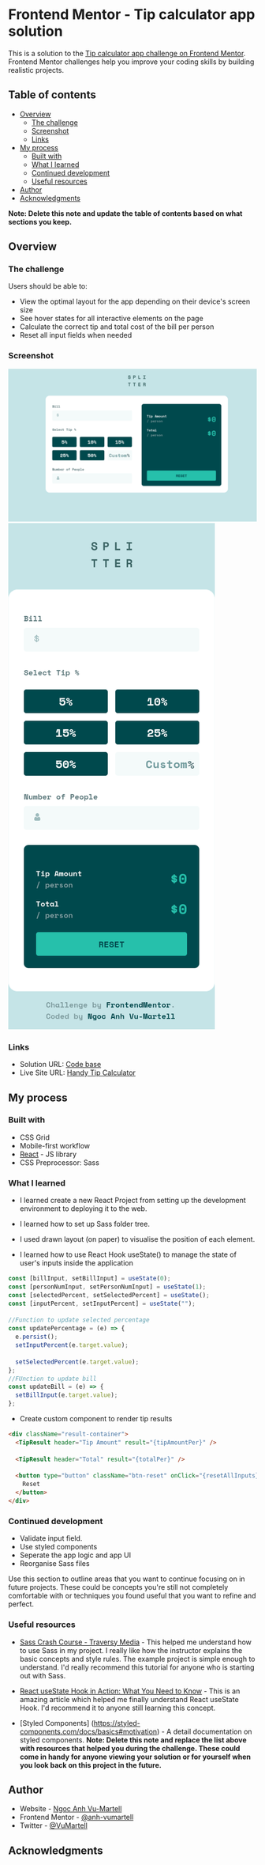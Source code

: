 # Frontend Mentor - Tip calculator app solution

This is a solution to the [Tip calculator app challenge on Frontend Mentor](https://www.frontendmentor.io/challenges/tip-calculator-app-ugJNGbJUX). Frontend Mentor challenges help you improve your coding skills by building realistic projects.

## Table of contents

- [Overview](#overview)
  - [The challenge](#the-challenge)
  - [Screenshot](#screenshot)
  - [Links](#links)
- [My process](#my-process)
  - [Built with](#built-with)
  - [What I learned](#what-i-learned)
  - [Continued development](#continued-development)
  - [Useful resources](#useful-resources)
- [Author](#author)
- [Acknowledgments](#acknowledgments)

**Note: Delete this note and update the table of contents based on what sections you keep.**

## Overview

### The challenge

Users should be able to:

- View the optimal layout for the app depending on their device's screen size
- See hover states for all interactive elements on the page
- Calculate the correct tip and total cost of the bill per person
- Reset all input fields when needed

### Screenshot

![On desktop](./src/images/tip-calculator-desktop.png)
![On mobile](./src/images/tip-calculator-mobile.png)

### Links

- Solution URL: [Code base](https://github.com/anh-vumartell/tip-calculator-app)
- Live Site URL: [Handy Tip Calculator](https://handy-tip-calculator.netlify.app/)

## My process

### Built with

- CSS Grid
- Mobile-first workflow
- [React](https://reactjs.org/) - JS library
- CSS Preprocessor: Sass

### What I learned

- I learned create a new React Project from setting up the development environment to deploying it to the web.
- I learned how to set up Sass folder tree.
- I used drawn layout (on paper) to visualise the position of each element.

- I learned how to use React Hook useState() to manage the state of user's inputs inside the application

```js
const [billInput, setBillInput] = useState(0);
const [personNumInput, setPersonNumInput] = useState(1);
const [selectedPercent, setSelectedPercent] = useState();
const [inputPercent, setInputPercent] = useState("");

//Function to update selected percentage
const updatePercentage = (e) => {
  e.persist();
  setInputPercent(e.target.value);

  setSelectedPercent(e.target.value);
};
//FUnction to update bill
const updateBill = (e) => {
  setBillInput(e.target.value);
};
```

- Create custom component to render tip results

```html
<div className="result-container">
  <TipResult header="Tip Amount" result="{tipAmountPer}" />

  <TipResult header="Total" result="{totalPer}" />

  <button type="button" className="btn-reset" onClick="{resetAllInputs}">
    Reset
  </button>
</div>
```

### Continued development

- Validate input field.
- Use styled components
- Seperate the app logic and app UI
- Reorganise Sass files

Use this section to outline areas that you want to continue focusing on in future projects. These could be concepts you're still not completely comfortable with or techniques you found useful that you want to refine and perfect.

### Useful resources

- [Sass Crash Course - Traversy Media](https://www.youtube.com/watch?v=nu5mdN2JIwM&t=1415s) - This helped me understand how to use Sass in my project. I really like how the instructor explains the basic concepts and style rules. The example project is simple enough to understand. I'd really recommend this tutorial for anyone who is starting out with Sass.

- [React useState Hook in Action: What You Need to Know](https://blog.alexdevero.com/react-usestate-hook-in-action/) - This is an amazing article which helped me finally understand React useState Hook. I'd recommend it to anyone still learning this concept.

- [Styled Components] (https://styled-components.com/docs/basics#motivation) - A detail documentation on styled components.
  **Note: Delete this note and replace the list above with resources that helped you during the challenge. These could come in handy for anyone viewing your solution or for yourself when you look back on this project in the future.**

## Author

- Website - [Ngoc Anh Vu-Martell](https://anh-vumartell.netlify.app/)
- Frontend Mentor - [@anh-vumartell](https://www.frontendmentor.io/profile/anh-vumartell)
- Twitter - [@VuMartell](https://twitter.com/VuMartell)

## Acknowledgments
